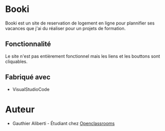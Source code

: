 # Booki  

Booki est un site de reservation de logement en ligne pour plannifier ses vacances que j'ai du réaliser pour un projets de formation.  

## Fonctionnalité 

Le site n'est pas entièrement fonctionnel mais les liens et les bouttons sont cliquables.  

## Fabriqué avec

* VisualStudioCode  

# Auteur 

* Gauthier Aliberti - Étudiant chez [Openclassrooms](openclassrooms.com)
